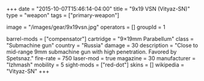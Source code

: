 +++
date = "2015-10-07T15:46:14-04:00"
title = "9x19 VSN (Vityaz-SN)"
type = "weapon"
tags = ["primary-weapon"]

image = "/images/gear/9x19vsn.jpg"
operators = []
groupId = 1

barrel-mods = ["compensator"]
cartridge = "9×19mm Parabellum"
class = "Submachine gun"
country = "Russia"
damage = 30
description = "Close to mid-range 9mm submachine gun with high penetration. Favored by Spetsnaz."
fire-rate = 750
laser-mod = true
magazine = 30
manufacturer = "Izhmash"
mobility = 5
sight-mods = ["red-dot"]
skins = []
wikipedia = "Vityaz-SN"
+++
